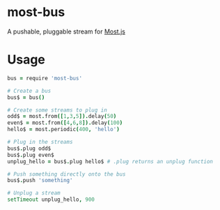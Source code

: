 # most-bus
A pushable, pluggable stream for [Most.js](https://github.com/cujojs/most)

# Usage

```coffee
bus = require 'most-bus'

# Create a bus
bus$ = bus()

# Create some streams to plug in
odd$ = most.from([1,3,5]).delay(50)
even$ = most.from([4,6,8]).delay(100)
hello$ = most.periodic(400, 'hello')

# Plug in the streams
bus$.plug odd$
bus$.plug even$
unplug_hello = bus$.plug hello$ # .plug returns an unplug function

# Push something directly onto the bus
bus$.push 'something'

# Unplug a stream
setTimeout unplug_hello, 900
```
